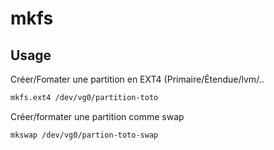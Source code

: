 # mkfs

## Usage

Créer/Fomater une partition en EXT4 (Primaire/Étendue/lvm/..
```bash
mkfs.ext4 /dev/vg0/partition-toto
```

Créer/formater une partition comme swap
```bash
mkswap /dev/vg0/partion-toto-swap
```
